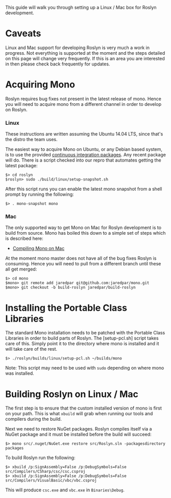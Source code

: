 This guide will walk you through setting up a Linux / Mac box for Roslyn development.  

# Caveats

Linux and Mac support for developing Roslyn is very much a work in progress.  Not everything is supported at the moment and the steps detailed on this page will change very frequently.  If this is an area you are interested in then please check back frequently for updates. 

# Acquiring Mono 

Roslyn requires bug fixes not present in the latest release of mono.  Hence you will need to acquire mono from a different channel in order to develop on Roslyn.

### Linux

These instructions are written assuming the Ubuntu 14.04 LTS, since that's the distro the team uses.

The easiest way to acquire Mono on Ubuntu, or any Debian based system, is to use the provided [continuous integration packages](http://www.mono-project.com/docs/getting-started/install/linux/ci-packages).  Any recent package will do.  There is a script checked into our repro that automates getting the latest package:

```
$> cd roslyn
$roslyn> sudo ./build/linux/setup-snapshot.sh
```

After this script runs you can enable the latest mono snapshot from a shell prompt by running the following:

```
$> . mono-snapshot mono
```

### Mac

The only supported way to get Mono on Mac for Roslyn development is to build from source.  Mono has boiled this down to a simple set of steps which is described here:

- [Compiling Mono on Mac](http://www.mono-project.com/docs/compiling-mono/mac/#building-mono-from-a-git-source-code-checkout)

At the moment mono master does not have all of the bug fixes Roslyn is consuming.  Hence you will need to pull from a different branch until these all get merged:

``` 
$> cd mono
$mono> git remote add jaredpar git@github.com:jaredpar/mono.git
$mono> git checkout -b build-roslyn jaredpar/build-roslyn
```

# Installing the Portable Class Libraries

The standard Mono installation needs to be patched with the Portable Class Libraries in order to build parts of Roslyn.  The [setup-pcl.sh] script takes care of this.  Simply point it to the directory where mono is installed and it will take care of the rest.  

```
$> ./roslyn/builds/linux/setup-pcl.sh ~/builds/mono 
```

Note: This script may need to be used with `sudo` depending on where mono was installed. 


# Building Roslyn on Linux / Mac 

The first step is to ensure that the custom installed version of mono is first on your path.  This is what `xbuild` will grab when running our tools and compilers during the build.  

Next we need to restore NuGet packages.  Roslyn compiles itself via a NuGet package and it must be installed before the build will succeed:

```
$> mono src/.nuget/NuGet.exe restore src/Roslyn.sln -packagesdirectory packages
```

To build Roslyn run the following:

```
$> xbuild /p:SignAssembly=False /p:DebugSymbols=False src/Compilers/CSharp/csc/csc.csproj
$> xbuild /p:SignAssembly=False /p:DebugSymbols=False src/Compilers/VisualBasic/vbc/vbc.csproj
```

This will produce `csc.exe` and `vbc.exe` in `Binaries\Debug`.  
